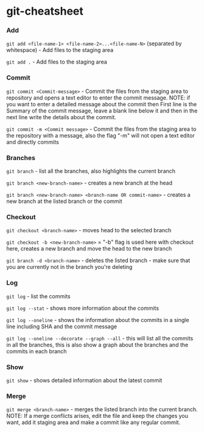 # git-cheatsheet

### Add
`git add <file-name-1> <file-name-2>...<file-name-N>` (separated by whitespace) - Add files to the staging area

`git add .` - Add files to the staging area

### Commit
`git commit <Commit-message>` - Commit the files from the staging area to repository and opens a text editor to enter the commit message. NOTE: if you want to enter a detailed message about the commit then First line is the Summary of the commit message, leave a blank line below it and then in the next line write the details about the commit.

`git commit -m <Commit message>` - Commit the files from the staging area to the repository with a message, also the flag "-m" will not open a text editor and directly commits

### Branches
`git branch` - list all the branches, also highlights the current branch

`git branch <new-branch-name>` - creates a new branch at the head

`git branch <new-branch-name> <branch-name OR commit-name>` - creates a new branch at the listed branch or the commit

### Checkout
`git checkout <branch-name>` - moves head to the selected branch

`git checkout -b <new-branch-name>` = "-b" flag is used here with checkout here, creates a new branch and move the head to the new branch

`git branch -d <branch-name>` - deletes the listed branch - make sure that you are currently not in the branch you're deleting

### Log
`git log` - list the commits

`git log --stat` - shows more information about the commits

`git log --oneline` - shows the information about the commits in a single line including SHA and the commit message

`git log --oneline --decorate --graph --all` - this will list all the commits in all the branches, this is also show a graph about the branches and the commits in each branch

### Show
`git show` - shows detailed information about the latest commit

### Merge
`git merge <branch-name>` - merges the listed branch into the current branch. NOTE: If a merge conflicts arises, edit the file and keep the changes you want, add it staging area and make a commit like any regular commit.
